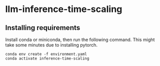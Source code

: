 # llm-inference-time-scaling

## Installing requirements
Install conda or miniconda, then run the following command. This might take some minutes due to installing pytorch.
```
conda env create -f environment.yaml
conda activate inference-time-scaling 
```
